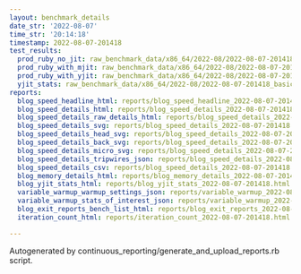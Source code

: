 ```yaml
---
layout: benchmark_details
date_str: '2022-08-07'
time_str: '20:14:18'
timestamp: 2022-08-07-201418
test_results:
  prod_ruby_no_jit: raw_benchmark_data/x86_64/2022-08/2022-08-07-201418_basic_benchmark_prod_ruby_no_jit.json
  prod_ruby_with_mjit: raw_benchmark_data/x86_64/2022-08/2022-08-07-201418_basic_benchmark_prod_ruby_with_mjit.json
  prod_ruby_with_yjit: raw_benchmark_data/x86_64/2022-08/2022-08-07-201418_basic_benchmark_prod_ruby_with_yjit.json
  yjit_stats: raw_benchmark_data/x86_64/2022-08/2022-08-07-201418_basic_benchmark_yjit_stats.json
reports:
  blog_speed_headline_html: reports/blog_speed_headline_2022-08-07-201418.html
  blog_speed_details_html: reports/blog_speed_details_2022-08-07-201418.html
  blog_speed_details_raw_details_html: reports/blog_speed_details_2022-08-07-201418.raw_details.html
  blog_speed_details_svg: reports/blog_speed_details_2022-08-07-201418.svg
  blog_speed_details_head_svg: reports/blog_speed_details_2022-08-07-201418.head.svg
  blog_speed_details_back_svg: reports/blog_speed_details_2022-08-07-201418.back.svg
  blog_speed_details_micro_svg: reports/blog_speed_details_2022-08-07-201418.micro.svg
  blog_speed_details_tripwires_json: reports/blog_speed_details_2022-08-07-201418.tripwires.json
  blog_speed_details_csv: reports/blog_speed_details_2022-08-07-201418.csv
  blog_memory_details_html: reports/blog_memory_details_2022-08-07-201418.html
  blog_yjit_stats_html: reports/blog_yjit_stats_2022-08-07-201418.html
  variable_warmup_warmup_settings_json: reports/variable_warmup_2022-08-07-201418.warmup_settings.json
  variable_warmup_stats_of_interest_json: reports/variable_warmup_2022-08-07-201418.stats_of_interest.json
  blog_exit_reports_bench_list_html: reports/blog_exit_reports_2022-08-07-201418.bench_list.html
  iteration_count_html: reports/iteration_count_2022-08-07-201418.html

---
```

Autogenerated by continuous_reporting/generate_and_upload_reports.rb script.
